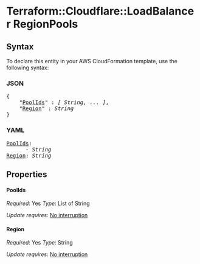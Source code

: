 # Terraform::Cloudflare::LoadBalancer RegionPools

## Syntax

To declare this entity in your AWS CloudFormation template, use the following syntax:

### JSON

<pre>
{
    "<a href="#poolids" title="PoolIds">PoolIds</a>" : <i>[ String, ... ]</i>,
    "<a href="#region" title="Region">Region</a>" : <i>String</i>
}
</pre>

### YAML

<pre>
<a href="#poolids" title="PoolIds">PoolIds</a>: <i>
      - String</i>
<a href="#region" title="Region">Region</a>: <i>String</i>
</pre>

## Properties

#### PoolIds

_Required_: Yes
_Type_: List of String

_Update requires_: [No interruption](https://docs.aws.amazon.com/AWSCloudFormation/latest/UserGuide/using-cfn-updating-stacks-update-behaviors.html#update-no-interrupt)

#### Region

_Required_: Yes
_Type_: String

_Update requires_: [No interruption](https://docs.aws.amazon.com/AWSCloudFormation/latest/UserGuide/using-cfn-updating-stacks-update-behaviors.html#update-no-interrupt)

